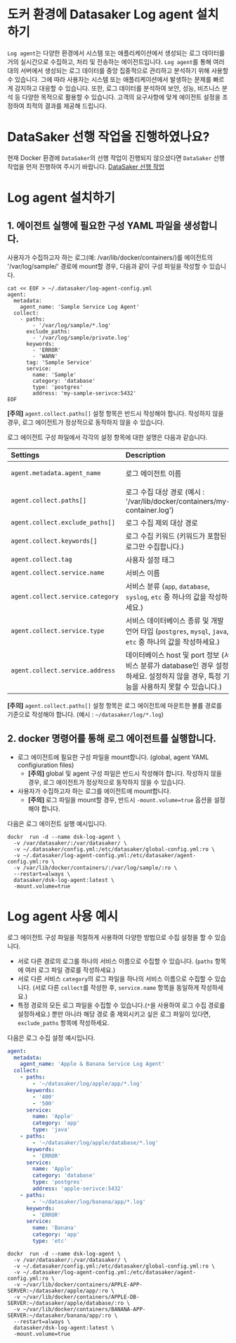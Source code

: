 # 도커 환경에 Datasaker Log agent 설치하기

`Log agent`는 다양한 환경에서 시스템 또는 애플리케이션에서 생성되는 로그 데이터를 거의 실시간으로 수집하고, 처리 및 전송하는 에이전트입니다.
`Log agent`를 통해 여러 대의 서버에서 생성되는 로그 데이터를 중앙 집중적으로 관리하고 분석하기 위해 사용할 수 있습니다.
그에 따라 사용자는 시스템 또는 애플리케이션에서 발생하는 문제를 빠르게 감지하고 대응할 수 있습니다.
또한, 로그 데이터를 분석하여 보안, 성능, 비즈니스 분석 등 다양한 목적으로 활용할 수 있습니다.
고객의 요구사항에 맞게 에이전트 설정을 조정하여 최적의 결과를 제공해 드립니다.

# DataSaker 선행 작업을 진행하였나요?

현재 Docker 환경에 `DataSaker`의 선행 작업이 진행되지 않으셨다면 `DataSaker` 선행 작업을 먼저 진행하여 주시기 바랍니다. [DataSaker 선행 작업](${PREPARATION_MANUAL_KR})

# Log agent 설치하기

## 1. 에이전트 실행에 필요한 구성 YAML 파일을 생성합니다.

사용자가 수집하고자 하는 로그(예: /var/lib/docker/containers/)를 에이전트의 '/var/log/sample/' 경로에 mount할 경우, 다음과 같이 구성 파일을 작성할 수 있습니다.

```shell
cat << EOF > ~/.datasaker/log-agent-config.yml
agent:
  metadata:
    agent_name: 'Sample Service Log Agent'
  collect:
    - paths:
        - '/var/log/sample/*.log'
      exclude_paths:
        - '/var/log/sample/private.log'
      keywords:
        - 'ERROR'
        - 'WARN'
      tag: 'Sample Service'
      service:
        name: 'Sample'
        category: 'database'
        type: 'postgres'
        address: 'my-sample-serivce:5432'
EOF
```

**[주의]** `agent.collect.paths[]` 설정 항목은 반드시 작성해야 합니다. 작성하지 않을 경우, 로그 에이전트가 정상적으로 동작하지 않을 수 있습니다.


로그 에이전트 구성 파일에서 각각의 설정 항목에 대한 설명은 다음과 같습니다.

| **Settings**                        | **Description**                                           | **Default** | **Necessary** |
|:------------------------------------|:----------------------------------------------------------|:-----------:|:------------:|
| `agent.metadata.agent_name`      | 로그 에이전트 이름                                                 |     `dsk-log-agent`     |         |
| `agent.collect.paths[]`      | 로그 수집 대상 경로 (예시 : '/var/lib/docker/containers/my-container.log')                              |     N/A     |    **✓**     |
| `agent.collect.exclude_paths[]`      | 로그 수집 제외 대상 경로                              |     N/A     |         |
| `agent.collect.keywords[]`         | 로그 수집 키워드 (키워드가 포함된 로그만 수집합니다.)                                  |     N/A     |              |
| `agent.collect.tag`              | 사용자 설정 태그                                                    |     N/A     |              |
| `agent.collect.service.name`     | 서비스 이름                                                       |  `default`  |              |
| `agent.collect.service.category` | 서비스 분류 (`app`, `database`, `syslog`, `etc` 중 하나의 값을 작성하세요.)                 |    `etc`    |              |
| `agent.collect.service.type`     | 서비스 데이터베이스 종류 및 개발 언어 타입 (`postgres`, `mysql`, `java`, `etc` 중 하나의 값을 작성하세요.)                      |    `etc`    |              |
| `agent.collect.service.address`  | 데이터베이스 host 및 port 정보  (서비스 분류가 database인 경우 설정하세요. 설정하지 않을 경우, 특정 기능을 사용하지 못할 수 있습니다.) |     N/A     |      ⚠️      |


**[주의]** `agent.collect.paths[]` 설정 항목은 로그 에이전트에 마운트한 볼륨 경로를 기준으로 작성해야 합니다. (예시 : `~/datasaker/log/*.log`)


## 2. docker 명령어를 통해 로그 에이전트를 실행합니다.

- 로그 에이전트에 필요한 구성 파일을 mount합니다. (global, agent YAML configiuration files)
  - **[주의]** global 및 agent 구성 파일은 반드시 작성해야 합니다. 작성하지 않을 경우, 로그 에이전트가 정상적으로 동작하지 않을 수 있습니다.
- 사용자가 수집하고자 하는 로그를 에이전트에 mount합니다.
  - **[주의]** 로그 파일을 mount할 경우, 반드시 `-mount.volume=true` 옵션을 설정해야 합니다.

다음은 로그 에이전트 실행 예시입니다.

```shell
dockr  run -d --name dsk-log-agent \
  -v /var/datasaker/:/var/datasaker/ \
  -v ~/.datasaker/config.yml:/etc/datasaker/global-config.yml:ro \
  -v ~/.datasaker/log-agent-config.yml:/etc/datasaker/agent-config.yml:ro \
  -v /var/lib/docker/containers/:/var/log/sample/:ro \
  --restart=always \
  datasaker/dsk-log-agent:latest \
  -mount.volume=true
```

# Log agent 사용 예시

로그 에이전트 구성 파일을 적절하게 사용하여 다양한 방법으로 수집 설정을 할 수 있습니다.
- 서로 다른 경로의 로그를 하나의 서비스 이름으로 수집할 수 있습니다. (`paths` 항목에 여러 로그 파일 경로를 작성하세요.)
- 서로 다른 서비스 `category`의 로그 파일을 하나의 서비스 이름으로 수집할 수 있습니다. (서로 다른 `collect`를 작성한 후, `service.name` 항목을 동일하게 작성하세요.)
- 특정 경로의 모든 로그 파일을 수집할 수 있습니다.(`*`을 사용하여 로그 수집 경로를 설정하세요.) 뿐만 아니라 해당 경로 중 제외시키고 싶은 로그 파일이 있다면, `exclude_paths` 항목에 작성하세요.

다음은 로그 수집 설정 예시입니다.

```yaml
agent:
  metadata:
    agent_name: 'Apple & Banana Service Log Agent'
  collect:
    - paths:
        - '~/datasaker/log/apple/app/*.log'
      keywords: 
        - '400'
        - '500'
      service:
        name: 'Apple'
        category: 'app'
        type: 'java'
    - paths:
        - '~/datasaker/log/apple/database/*.log'
      keywords: 
        - 'ERROR'
      service:
        name: 'Apple'
        category: 'database'
        type: 'postgres'
        address: 'apple-serivce:5432'
    - paths:
        - '~/datasaker/log/banana/app/*.log'
      keywords: 
        - 'ERROR'
      service:
        name: 'Banana'
        category: 'app'
        type: 'etc'
```

```shell
dockr  run -d --name dsk-log-agent \
  -v /var/datasaker/:/var/datasaker/ \
  -v ~/.datasaker/config.yml:/etc/datasaker/global-config.yml:ro \
  -v ~/.datasaker/log-agent-config.yml:/etc/datasaker/agent-config.yml:ro \
  -v ~/var/lib/docker/containers/APPLE-APP-SERVER:~/datasaker/apple/app/:ro \
  -v ~/var/lib/docker/containers/APPLE-DB-SERVER:~/datasaker/apple/database/:ro \
  -v ~/var/lib/docker/containers/BANANA-APP-SERVER:~/datasaker/banana/app/:ro \
  --restart=always \
  datasaker/dsk-log-agent:latest \
  -mount.volume=true
```

